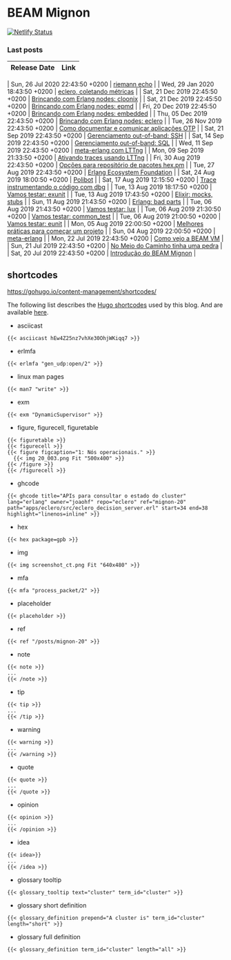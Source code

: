 # BEAM Mignon

[![Netlify Status](https://api.netlify.com/api/v1/badges/b430424c-9400-4189-8d26-80fe6a70e8d0/deploy-status)](https://app.netlify.com/sites/beam-mignon/deploys)

### Last posts

| Release Date  |  Link  |
| :------------- | :------ |
<!--START_SECTION:posts-->
| Sun, 26 Jul 2020 22:43:50 +0200 | [riemann echo](https:&#x2F;&#x2F;beam-mignon.netlify.com&#x2F;posts&#x2F;mignon-26&#x2F;) |
| Wed, 29 Jan 2020 18:43:50 +0200 | [eclero, coletando métricas](https:&#x2F;&#x2F;beam-mignon.netlify.com&#x2F;posts&#x2F;mignon-25&#x2F;) |
| Sat, 21 Dec 2019 22:45:50 +0200 | [Brincando com Erlang nodes: cloonix](https:&#x2F;&#x2F;beam-mignon.netlify.com&#x2F;posts&#x2F;mignon-24&#x2F;) |
| Sat, 21 Dec 2019 22:45:50 +0200 | [Brincando com Erlang nodes: epmd](https:&#x2F;&#x2F;beam-mignon.netlify.com&#x2F;posts&#x2F;mignon-23&#x2F;) |
| Fri, 20 Dec 2019 22:45:50 +0200 | [Brincando com Erlang nodes: embedded](https:&#x2F;&#x2F;beam-mignon.netlify.com&#x2F;posts&#x2F;mignon-22&#x2F;) |
| Thu, 05 Dec 2019 22:43:50 +0200 | [Brincando com Erlang nodes: eclero](https:&#x2F;&#x2F;beam-mignon.netlify.com&#x2F;posts&#x2F;mignon-20&#x2F;) |
| Tue, 26 Nov 2019 22:43:50 +0200 | [Como documentar e comunicar aplicações OTP](https:&#x2F;&#x2F;beam-mignon.netlify.com&#x2F;posts&#x2F;mignon_19&#x2F;) |
| Sat, 21 Sep 2019 22:43:50 +0200 | [Gerenciamento out-of-band: SSH](https:&#x2F;&#x2F;beam-mignon.netlify.com&#x2F;posts&#x2F;mignon_21&#x2F;) |
| Sat, 14 Sep 2019 22:43:50 +0200 | [Gerenciamento out-of-band: SQL](https:&#x2F;&#x2F;beam-mignon.netlify.com&#x2F;posts&#x2F;mignon_17&#x2F;) |
| Wed, 11 Sep 2019 22:43:50 +0200 | [meta-erlang com LTTng](https:&#x2F;&#x2F;beam-mignon.netlify.com&#x2F;posts&#x2F;mignon_16&#x2F;) |
| Mon, 09 Sep 2019 21:33:50 +0200 | [Ativando traces usando LTTng](https:&#x2F;&#x2F;beam-mignon.netlify.com&#x2F;posts&#x2F;mignon_15&#x2F;) |
| Fri, 30 Aug 2019 22:43:50 +0200 | [Opções para repositório de pacotes hex.pm](https:&#x2F;&#x2F;beam-mignon.netlify.com&#x2F;posts&#x2F;mignon_14&#x2F;) |
| Tue, 27 Aug 2019 22:43:50 +0200 | [Erlang Ecosystem Foundation](https:&#x2F;&#x2F;beam-mignon.netlify.com&#x2F;posts&#x2F;mignon_13&#x2F;) |
| Sat, 24 Aug 2019 18:00:50 +0200 | [Polibot](https:&#x2F;&#x2F;beam-mignon.netlify.com&#x2F;posts&#x2F;mignon_8&#x2F;) |
| Sat, 17 Aug 2019 12:15:50 +0200 | [Trace instrumentando o código com dbg](https:&#x2F;&#x2F;beam-mignon.netlify.com&#x2F;posts&#x2F;mignon_12&#x2F;) |
| Tue, 13 Aug 2019 18:17:50 +0200 | [Vamos testar: exunit](https:&#x2F;&#x2F;beam-mignon.netlify.com&#x2F;posts&#x2F;mignon_5&#x2F;) |
| Tue, 13 Aug 2019 17:43:50 +0200 | [Elixir: mocks, stubs](https:&#x2F;&#x2F;beam-mignon.netlify.com&#x2F;posts&#x2F;mginon_11&#x2F;) |
| Sun, 11 Aug 2019 21:43:50 +0200 | [Erlang: bad parts](https:&#x2F;&#x2F;beam-mignon.netlify.com&#x2F;posts&#x2F;mginon_10&#x2F;) |
| Tue, 06 Aug 2019 21:43:50 +0200 | [Vamos testar: lux](https:&#x2F;&#x2F;beam-mignon.netlify.com&#x2F;posts&#x2F;mignon_9&#x2F;) |
| Tue, 06 Aug 2019 21:30:50 +0200 | [Vamos testar: common_test](https:&#x2F;&#x2F;beam-mignon.netlify.com&#x2F;posts&#x2F;mignon_4&#x2F;) |
| Tue, 06 Aug 2019 21:00:50 +0200 | [Vamos testar: eunit](https:&#x2F;&#x2F;beam-mignon.netlify.com&#x2F;posts&#x2F;mignon_3&#x2F;) |
| Mon, 05 Aug 2019 22:00:50 +0200 | [Melhores práticas para começar um projeto](https:&#x2F;&#x2F;beam-mignon.netlify.com&#x2F;posts&#x2F;mignon_6&#x2F;) |
| Sun, 04 Aug 2019 22:00:50 +0200 | [meta-erlang](https:&#x2F;&#x2F;beam-mignon.netlify.com&#x2F;posts&#x2F;mignon_7&#x2F;) |
| Mon, 22 Jul 2019 22:43:50 +0200 | [Como vejo a BEAM VM](https:&#x2F;&#x2F;beam-mignon.netlify.com&#x2F;posts&#x2F;mignon_2&#x2F;) |
| Sun, 21 Jul 2019 22:43:50 +0200 | [No Meio do Caminho tinha uma pedra](https:&#x2F;&#x2F;beam-mignon.netlify.com&#x2F;posts&#x2F;mignon_1&#x2F;) |
| Sat, 20 Jul 2019 22:43:50 +0200 | [Introdução do BEAM Mignon](https:&#x2F;&#x2F;beam-mignon.netlify.com&#x2F;posts&#x2F;mignon_0&#x2F;) |
<!--END_SECTION:posts-->

## shortcodes

https://gohugo.io/content-management/shortcodes/

The following list describes the [Hugo shortcodes](https://gohugo.io/content-management/shortcodes) used by this blog. And are available [here](layouts/shortcodes).

* asciicast
```
{{< asciicast hEw4Z25nz7vhXe30OhjWKiqq7 >}}
```
* erlmfa
```
{{< erlmfa "gen_udp:open/2" >}}
```
* linux man pages
```
{{< man7 "write" >}}
```
* exm
```
{{< exm "DynamicSupervisor" >}}
```
* figure, figurecell, figuretable
```
{{< figuretable >}}
{{< figurecell >}}
{{< figure figcaption="1: Nós operacionais." >}}
  {{< img 20_003.png Fit "500x400" >}}
{{< /figure >}}
{{< /figurecell >}}
```
* ghcode
```
{{< ghcode title="APIs para consultar o estado do cluster" lang="erlang" owner="joaohf" repo="eclero" ref="mignon-20" path="apps/eclero/src/eclero_decision_server.erl" start=34 end=38 highlight="linenos=inline" >}}
```
* hex
```
{{< hex package=gpb >}}
```
* img
```
{{< img screenshot_ct.png Fit "640x480" >}}
```
* mfa
```
{{< mfa "process_packet/2" >}}
```
* placeholder
```
{{< placeholder >}}
```
* ref
```
{{< ref "/posts/mignon-20" >}}
```
* note
```
{{< note >}}
...
{{< /note >}}
```
* tip
```
{{< tip >}}
...
{{< /tip >}}
```
* warning
```
{{< warning >}}
...
{{< /warning >}}
```
* quote
```
{{< quote >}}
...
{{< /quote >}}
```
* opinion
```
{{< opinion >}}
...
{{< /opinion >}}
```
* idea
```
{{< idea>}}
...
{{< /idea >}}
```
* glossary tooltip
```
{{< glossary_tooltip text="cluster" term_id="cluster" >}}
```
* glossary short definition
```
{{< glossary_definition prepend="A cluster is" term_id="cluster" length="short" >}}
```
* glossary full definition
```
{{< glossary_definition term_id="cluster" length="all" >}}
```
